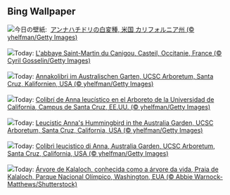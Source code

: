 ## Bing Wallpaper
![](https://www.bing.com/th?id=OHR.LeucisticHummingbird_JA-JP4843663786_UHD.jpg&w=1000)今日の壁紙: &nbsp;[アンナハチドリの白変種, 米国 カリフォルニア州 (© yhelfman/Getty Images)](https://www.bing.com/th?id=OHR.LeucisticHummingbird_JA-JP4843663786_UHD.jpg)
<br><br/>
![](https://www.bing.com/th?id=OHR.Canigou_FR-FR9013566099_UHD.jpg&w=1000)Today: [L'abbaye Saint-Martin du Canigou, Casteil, Occitanie, France (© Cyril Gosselin/Getty Images)](https://www.bing.com/th?id=OHR.Canigou_FR-FR9013566099_UHD.jpg)
<br><br/>
![](https://www.bing.com/th?id=OHR.LeucisticHummingbird_DE-DE2322778119_UHD.jpg&w=1000)Today: [Annakolibri im Australischen Garten, UCSC Arboretum, Santa Cruz, Kalifornien, USA (© yhelfman/Getty Images)](https://www.bing.com/th?id=OHR.LeucisticHummingbird_DE-DE2322778119_UHD.jpg)
<br><br/>
![](https://www.bing.com/th?id=OHR.LeucisticHummingbird_ES-ES2319692244_UHD.jpg&w=1000)Today: [Colibrí de Anna leucístico en el Arboreto de la Universidad de California, Campus de Santa Cruz, EE.UU. (© yhelfman/Getty Images)](https://www.bing.com/th?id=OHR.LeucisticHummingbird_ES-ES2319692244_UHD.jpg)
<br><br/>
![](https://www.bing.com/th?id=OHR.LeucisticHummingbird_EN-GB5146934481_UHD.jpg&w=1000)Today: [Leucistic Anna's Hummingbird in the Australia Garden, UCSC Arboretum, Santa Cruz, California, USA (© yhelfman/Getty Images)](https://www.bing.com/th?id=OHR.LeucisticHummingbird_EN-GB5146934481_UHD.jpg)
<br><br/>
![](https://www.bing.com/th?id=OHR.LeucisticHummingbird_IT-IT7331627780_UHD.jpg&w=1000)Today: [Colibrì leucistico di Anna, Australia Garden, UCSC Arboretum, Santa Cruz, California, USA (© yhelfman/Getty Images)](https://www.bing.com/th?id=OHR.LeucisticHummingbird_IT-IT7331627780_UHD.jpg)
<br><br/>
![](https://www.bing.com/th?id=OHR.KalalochTree_PT-BR4023725758_UHD.jpg&w=1000)Today: [Árvore de Kalaloch, conhecida como a árvore da vida, Praia de Kalaloch, Parque Nacional Olímpico, Washington, EUA (© Abbie Warnock-Matthews/Shutterstock)](https://www.bing.com/th?id=OHR.KalalochTree_PT-BR4023725758_UHD.jpg)
<br><br/>

